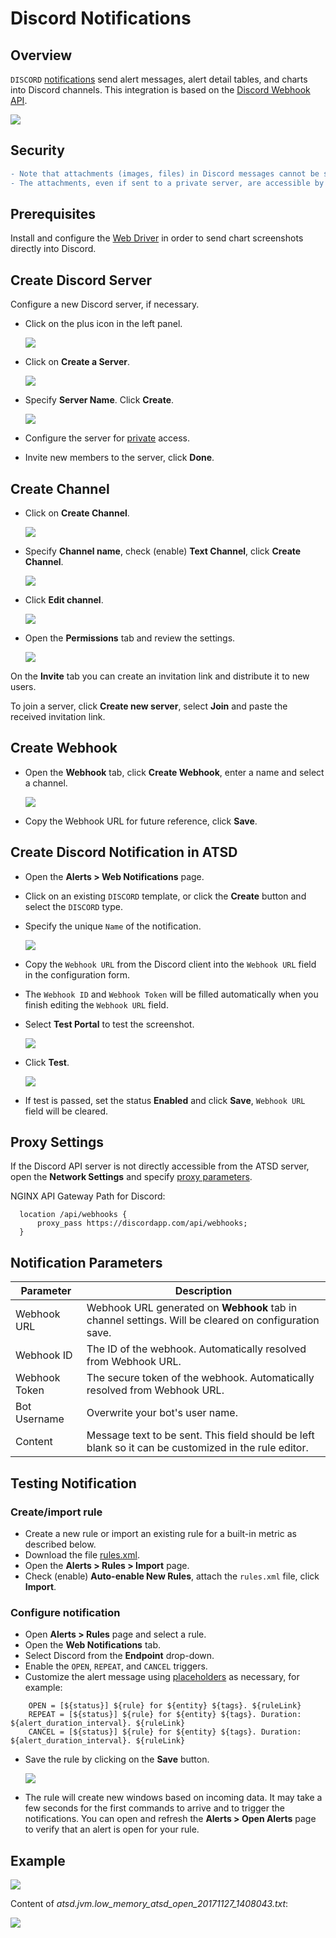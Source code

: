 # Discord Notifications

## Overview

`DISCORD` [notifications](../web-notifications.md) send alert messages, alert detail tables, and charts into Discord channels. This integration is based on the [Discord Webhook API](https://discordapp.com/developers/docs/resources/webhook).

![](images/discord.png)

## Security

```diff
- Note that attachments (images, files) in Discord messages cannot be securely shared at this time (API v6).
- The attachments, even if sent to a private server, are accessible by any unauthorized user via the URL.
```

## Prerequisites

Install and configure the [Web Driver](web-driver.md) in order to send chart screenshots directly into Discord.

## Create Discord Server

Configure a new Discord server, if necessary.

 * Click on the plus icon in the left panel.

     ![](images/create_server.png)

 * Click on **Create a Server**.

     ![](images/create_server2.png)

 * Specify **Server Name**. Click **Create**.

     ![](images/create_server3.png)
     
 * Configure the server for [private](https://support.discordapp.com/hc/en-us/articles/206143407-How-do-I-set-up-private-servers-without-passwords-) access.

 * Invite new members to the server, click **Done**.

## Create Channel

 * Click on **Create Channel**.

     ![](images/create_discord_channel.png)

 * Specify **Channel name**, check (enable) **Text Channel**, click **Create Channel**.

     ![](images/create_discord_channel2.png)

 * Click **Edit channel**.

     ![](images/create_discord_channel3.png)

 * Open the **Permissions** tab and review the settings.

     ![](images/create_discord_channel4.png)

On the **Invite** tab you can create an invitation link and distribute it to new users.  

To join a server, click **Create new server**, select **Join** and paste the received invitation link.

## Create Webhook

 * Open the **Webhook** tab, click **Create Webhook**, enter a name and select a channel.

      ![](images/create_webhook.png)

 * Copy the Webhook URL for future reference, click **Save**.

## Create Discord Notification in ATSD

* Open the **Alerts > Web Notifications** page.
* Click on an existing `DISCORD` template, or click the **Create** button and select the `DISCORD` type.
* Specify the unique `Name` of the notification.

    ![](images/discord_1.png) 
    
* Copy the `Webhook URL` from the Discord client into the `Webhook URL` field in the configuration form.
* The `Webhook ID` and `Webhook Token` will be filled automatically when you finish editing the `Webhook URL` field.
* Select **Test Portal** to test the screenshot.

    ![](images/discord_settings.png)

* Click **Test**.

   ![](images/discord_2.png)

* If test is passed, set the status **Enabled** and click **Save**,  `Webhook URL` field will be cleared.  

## Proxy Settings

If the Discord API server is not directly accessible from the ATSD server, open the **Network Settings** and specify [proxy parameters](../web-notifications.md#network-settings).

NGINX API Gateway Path for Discord:

```ls
  location /api/webhooks {
      proxy_pass https://discordapp.com/api/webhooks;
  }
```

## Notification Parameters

|**Parameter**|**Description**|
|---|---|
|Webhook URL|Webhook URL generated on **Webhook** tab in channel settings. Will be cleared on configuration save.|
|Webhook ID|The ID of the webhook. Automatically resolved from Webhook URL.|
|Webhook Token|The secure token of the webhook. Automatically resolved from Webhook URL.|
|Bot Username|Overwrite your bot's user name.|
|Content|Message text to be sent. This field should be left blank so it can be customized in the rule editor.|

## Testing Notification

### Create/import rule

* Create a new rule or import an existing rule for a built-in metric as described below.
* Download the file [rules.xml](resources/rules.xml).
* Open the **Alerts > Rules > Import** page.
* Check (enable) **Auto-enable New Rules**, attach the `rules.xml` file, click **Import**.

### Configure notification

* Open **Alerts > Rules** page and select a rule.
* Open the **Web Notifications** tab.
* Select Discord from the **Endpoint** drop-down.
* Enable the `OPEN`, `REPEAT`, and `CANCEL` triggers.
* Customize the alert message using [placeholders](../placeholders.md) as necessary, for example:

```ls
    OPEN = [${status}] ${rule} for ${entity} ${tags}. ${ruleLink}
    REPEAT = [${status}] ${rule} for ${entity} ${tags}. Duration: ${alert_duration_interval}. ${ruleLink}
    CANCEL = [${status}] ${rule} for ${entity} ${tags}. Duration: ${alert_duration_interval}. ${ruleLink}
```

* Save the rule by clicking on the **Save** button.

    ![](images/discord_notification.png)

* The rule will create new windows based on incoming data. It may take a few seconds for the first commands to arrive and to trigger the notifications. You can open and refresh the **Alerts > Open Alerts** page to verify that an alert is open for your rule.

## Example

   ![](images/discord_test_1.png)

   Content of _atsd.jvm.low_memory_atsd_open_20171127_1408043.txt_:

   ![](images/discord_test_2.png)
